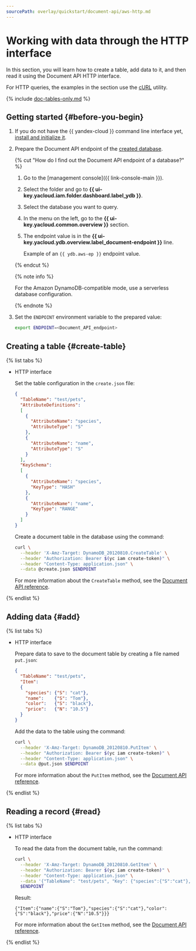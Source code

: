 ```yaml
---
sourcePath: overlay/quickstart/document-api/aws-http.md
---
```

# Working with data through the HTTP interface

In this section, you will learn how to create a table, add data to it, and then read it using the Document API HTTP interface.

For HTTP queries, the examples in the section use the [cURL](https://curl.se/) utility.

{% include [doc-tables-only.md](../../_includes/doc-tables-only.md) %}

## Getting started {#before-you-begin}

1. If you do not have the {{ yandex-cloud }} command line interface yet, [install and initialize it](../../../cli/quickstart.md#install).
1. Prepare the Document API endpoint of the [created database](../../operations/manage-databases.md).

    {% cut "How do I find out the Document API endpoint of a database?" %}

    1. Go to the [management console]({{ link-console-main }}).
    1. Select the folder and go to **{{ ui-key.yacloud.iam.folder.dashboard.label_ydb }}**.
    1. Select the database you want to query.
    1. In the menu on the left, go to the **{{ ui-key.yacloud.common.overview }}** section.
    1. The endpoint value is in the **{{ ui-key.yacloud.ydb.overview.label_document-endpoint }}** line.

        Example of an `{{ ydb.aws-ep }}` endpoint value.

    {% endcut %}

    {% note info %}

    For the Amazon DynamoDB-compatible mode, use a serverless database configuration.

    {% endnote %}

1. Set the `ENDPOINT` environment variable to the prepared value:

    ```bash
    export ENDPOINT=<Document_API_endpoint>
    ```

## Creating a table {#create-table}

{% list tabs %}

- HTTP interface

  Set the table configuration in the `create.json` file:

    ```json
    {
      "TableName": "test/pets",
      "AttributeDefinitions":
      [
        {
          "AttributeName": "species",
          "AttributeType": "S"
        },
        {
          "AttributeName": "name",
          "AttributeType": "S"
        }
      ],
      "KeySchema":
      [
        {
          "AttributeName": "species",
          "KeyType": "HASH"
        },
        {
          "AttributeName": "name",
          "KeyType": "RANGE"
        }
      ]
    }
    ```

  Create a document table in the database using the command:

    ```bash
    curl \
      --header 'X-Amz-Target: DynamoDB_20120810.CreateTable' \
      --header "Authorization: Bearer $(yc iam create-token)" \
      --header "Content-Type: application.json" \
      --data @create.json $ENDPOINT
    ```

    For more information about the `CreateTable` method, see the [Document API reference](../../docapi/api-ref/actions/createTable.md).

{% endlist %}

## Adding data {#add}

{% list tabs %}

- HTTP interface

  Prepare data to save to the document table by creating a file named `put.json`:

    ```json
    {
      "TableName": "test/pets",
      "Item":
      {
        "species": {"S": "cat"},
        "name":    {"S": "Tom"},
        "color":   {"S": "black"},
        "price":   {"N": "10.5"}
      }
    }
    ```

  Add the data to the table using the command:

    ```bash
    curl \
      --header 'X-Amz-Target: DynamoDB_20120810.PutItem' \
      --header "Authorization: Bearer $(yc iam create-token)" \
      --header "Content-Type: application.json" \
      --data @put.json $ENDPOINT
    ```

    For more information about the `PutItem` method, see the [Document API reference](../../docapi/api-ref/actions/putItem.md).

{% endlist %}

## Reading a record {#read}

{% list tabs %}

- HTTP interface

  To read the data from the document table, run the command:

    ```bash
    curl \
      --header 'X-Amz-Target: DynamoDB_20120810.GetItem' \
      --header "Authorization: Bearer $(yc iam create-token)" \
      --header "Content-Type: application.json" \
      --data '{"TableName": "test/pets", "Key": {"species":{"S":"cat"}, "name":{"S":"Tom"}}}' \
      $ENDPOINT
    ```

    Result:

    ```text
    {"Item":{"name":{"S":"Tom"},"species":{"S":"cat"},"color":{"S":"black"},"price":{"N":"10.5"}}}
    ```

    For more information about the `GetItem` method, see the [Document API reference](../../docapi/api-ref/actions/getItem.md).

{% endlist %}
